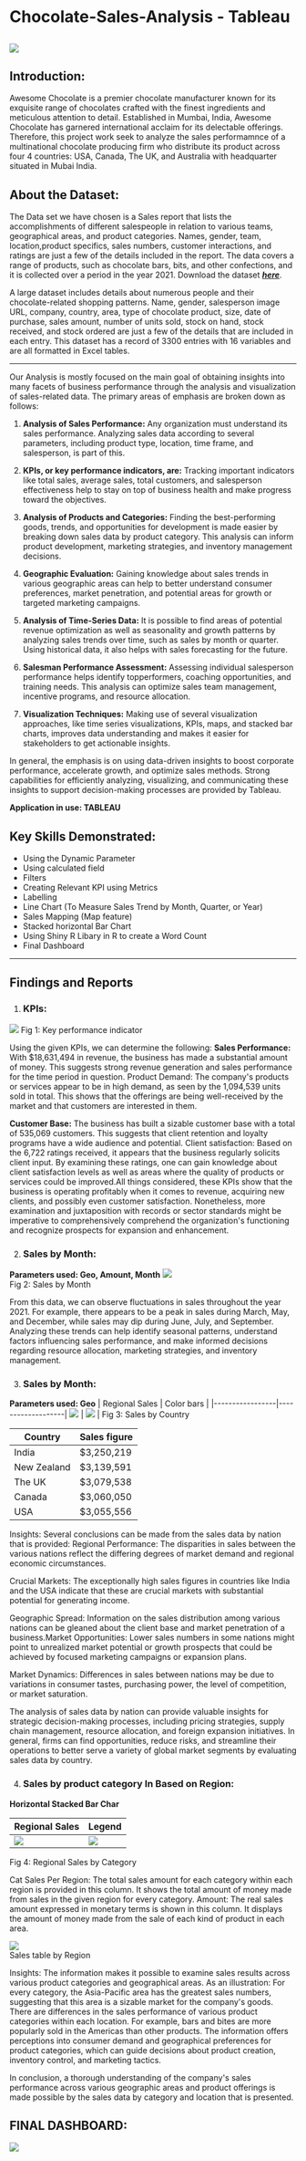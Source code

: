 # Chocolate-Sales-Analysis - Tableau

![](chocolate_banner.jpg)
---
## Introduction:
Awesome Chocolate is a premier chocolate manufacturer known for its exquisite range of chocolates crafted with the finest ingredients and meticulous attention to detail. 
Established in Mumbai, India, Awesome Chocolate has garnered international acclaim for its delectable offerings.
Therefore, this project work seek to analyze the sales performamnce of a multinational chocolate producing firm who distribute its product across four 4 countries: USA, Canada, The UK, and Australia with headquarter situated in Mubai India.

## About the Dataset:
The Data set we have chosen is a Sales report that lists the accomplishments of different salespeople in relation to various teams, geographical areas, and product categories. Names, gender, team, location,product specifics, sales numbers, customer interactions, and ratings are just a few of the details included in the report. The data covers a range of products, such as chocolate bars, bits, and other confections, and it is collected over a period in the year 2021. Download the dataset **_[here](SalesData.xlsx)_**.

A large dataset includes details about numerous people and their chocolate-related shopping patterns. Name, gender, salesperson image URL, company, country, area, type of chocolate product, size, date of purchase, sales amount, number of units sold, stock on hand, stock received, and stock ordered are just a few of the details that are included in each entry. This dataset has a record of 3300 entries with 16 variables and are all formatted in Excel tables.

---
Our Analysis is mostly focused on the main goal of obtaining insights into many facets of business performance through the analysis and visualization of sales-related data. 
The primary areas of emphasis are broken down as follows:

1. **Analysis of Sales Performance:** Any organization must understand its sales performance. Analyzing sales data according to several parameters, including product type, location, time frame, and salesperson, is part of this.

2. **KPIs, or key performance indicators, are:** Tracking important indicators like total sales, average sales, total customers, and salesperson effectiveness help to stay on top of business health and make progress toward the objectives.

3. **Analysis of Products and Categories:** Finding the best-performing goods, trends, and opportunities for development is made easier by breaking down sales data by product category. This analysis can inform product development, marketing strategies, and inventory management decisions.

4. **Geographic Evaluation:** Gaining knowledge about sales trends in various geographic areas can help to better understand consumer preferences, market penetration, and potential areas for growth or targeted marketing campaigns.

5. **Analysis of Time-Series Data:** It is possible to find areas of potential revenue optimization as well as seasonality and growth patterns by analyzing sales trends over time, such as sales by month or quarter. Using historical data, it also helps with sales forecasting for the future.

6. **Salesman Performance Assessment:** Assessing individual salesperson performance helps identify topperformers, coaching opportunities, and training needs. This analysis can optimize sales team management, incentive programs, and resource allocation.

7. **Visualization Techniques:** Making use of several visualization approaches, like time series visualizations, KPIs, maps, and stacked bar charts, improves data understanding and makes it easier for stakeholders to get actionable insights.

In general, the emphasis is on using data-driven insights to boost corporate performance, accelerate growth, and optimize sales methods. Strong capabilities for efficiently analyzing, visualizing, and communicating these insights to support decision-making processes are provided by Tableau.

**Application in use: TABLEAU**

## Key Skills Demonstrated:
* Using the Dynamic Parameter
* Using calculated field
* Filters
* Creating Relevant KPI using Metrics
* Labelling
* Line Chart (To Measure Sales Trend by Month, Quarter, or Year)
* Sales Mapping (Map feature)
* Stacked horizontal Bar Chart
* Using Shiny R Libary in R to create a Word Count
* Final Dashboard

---
## Findings and Reports

1. ### KPIs:
![](KPIss.png)
Fig 1: Key performance indicator

Using the given KPIs, we can determine the following:
**Sales Performance:** With $18,631,494 in revenue, the business has made a substantial amount of money. This suggests strong revenue generation and sales performance for the time period in question.
Product Demand: The company's products or services appear to be in high demand, as seen by the 1,094,539 units sold in total. This shows that the offerings are being well-received by the market and that customers are interested in them.

**Customer Base:** The business has built a sizable customer base with a total of 535,069 customers. This suggests that client retention and loyalty programs have a wide audience and potential.
Client satisfaction: Based on the 6,722 ratings received, it appears that the business regularly solicits client input. By examining these ratings, one can gain knowledge about client satisfaction levels as well as areas where the quality of products or services could be improved.All things considered, these KPIs show that the business is operating profitably when it comes to revenue, acquiring new clients, and possibly even customer satisfaction. Nonetheless, more examination and juxtaposition with records or sector standards might be imperative to comprehensively comprehend the organization's functioning and recognize prospects for expansion and enhancement.

2. ### Sales by Month:
**Parameters used: Geo, Amount, Month**
![](SalesTrends.png)  
Fig 2: Sales by Month

From this data, we can observe fluctuations in sales throughout the year 2021. For example, there appears to be a peak in sales during March, May, and December, while sales may dip during June, July, and September. Analyzing these trends can help identify seasonal patterns, understand factors influencing sales performance, and make informed decisions regarding resource allocation, marketing strategies, and inventory management.


3. ### Sales by Month:
**Parameters used: Geo**
| Regional Sales  | Color bars        |
|-----------------|-------------------|
![](Map...png)    | ![](ColorBar.png) |
Fig 3: Sales by Country

| Country     | Sales figure |
|-------------|--------------|
| India       |  $3,250,219  |
| New Zealand |  $3,139,591  |
| The UK      |  $3,079,538  | 
| Canada      |  $3,060,050  | 
| USA         |  $3,055,556  | 

Insights: Several conclusions can be made from the sales data by nation that is provided:
Regional Performance: The disparities in sales between the various nations reflect the differing degrees of market demand and regional economic circumstances.

Crucial Markets: The exceptionally high sales figures in countries like India and the USA indicate that these are crucial markets with substantial potential for generating income.

Geographic Spread: Information on the sales distribution among various nations can be gleaned about the client base and market penetration of a business.Market Opportunities: Lower sales numbers in some nations might point to unrealized market potential or growth prospects that could be achieved by focused marketing campaigns or expansion plans.

Market Dynamics: Differences in sales between nations may be due to variations in consumer tastes, purchasing power, the level of competition, or market saturation.

The analysis of sales data by nation can provide valuable insights for strategic decision-making processes, including pricing strategies, supply chain management, resource allocation, and foreign expansion initiatives. In general, firms can find opportunities, reduce risks, and streamline their operations to better serve a variety of global market segments by evaluating sales data by country.

4. ### Sales by product category In Based on Region:
**Horizontal Stacked Bar Char**

| Regional Sales         | Legend            |
|------------------------|-------------------|
| ![](RegionalSales.png) | ![](Legend.png)   |
Fig 4: Regional Sales by Category

Cat Sales Per Region: The total sales amount for each category within each region is provided in this column. It shows the total amount of money made from sales in the given region for every category.
Amount: The real sales amount expressed in monetary terms is shown in this column. It displays the amount of money made from the sale of each kind of product in each area.  

![](SalesTable.png)  
Sales table by Region

Insights: The information makes it possible to examine sales results across various product categories and geographical areas. As an illustration: For every category, the Asia-Pacific area has the greatest sales numbers, suggesting that this area is a sizable market for the company's goods.
There are differences in the sales performance of various product categories within each location. For example, bars and bites are more popularly sold in the Americas than other products.
The information offers perceptions into consumer demand and geographical preferences for product categories, which can guide decisions about product creation, inventory control, and marketing tactics.

In conclusion, a thorough understanding of the company's sales performance across various geographic areas and product offerings is made possible by the sales data by category and location that is presented.

## FINAL DASHBOARD:
![](FinalDashboard.png)
